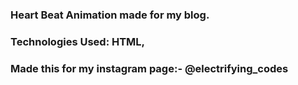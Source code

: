 ### Heart Beat Animation made for my blog.

### Technologies Used: HTML,

### Made this for my instagram page:- @electrifying_codes
